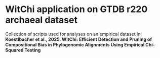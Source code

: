 # WitChi application on GTDB r220 archaeal dataset
Collection of scripts used for analyses on an empirical dataset in: **Koestlbacher et al., 2025. WitChi: Efficient Detection and Pruning of Compositional Bias in Phylogenomic Alignments Using Empirical Chi-Squared Testing**

